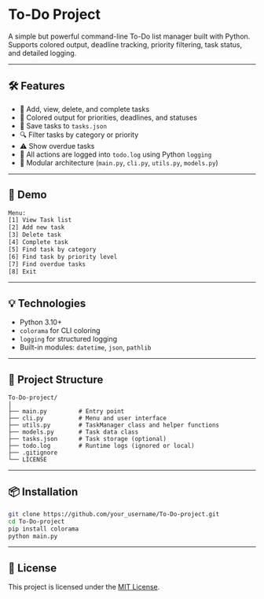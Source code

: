 # To-Do Project

A simple but powerful command-line To-Do list manager built with Python.  
Supports colored output, deadline tracking, priority filtering, task status, and detailed logging.

---

## 🛠 Features

- 📌 Add, view, delete, and complete tasks
- 🎨 Colored output for priorities, deadlines, and statuses
- 📁 Save tasks to `tasks.json`
- 🔍 Filter tasks by category or priority
- ⚠️ Show overdue tasks
- 📝 All actions are logged into `todo.log` using Python `logging`
- 🧩 Modular architecture (`main.py`, `cli.py`, `utils.py`, `models.py`)

---

## 📸 Demo

```bash
Menu:
[1] View Task list
[2] Add new task
[3] Delete task
[4] Complete task
[5] Find task by category
[6] Find task by priority level
[7] Find overdue tasks
[8] Exit
```

---

## 💡 Technologies

- Python 3.10+
- `colorama` for CLI coloring
- `logging` for structured logging
- Built-in modules: `datetime`, `json`, `pathlib`

---

## 🧱 Project Structure

```
To-Do-project/
│
├── main.py         # Entry point
├── cli.py          # Menu and user interface
├── utils.py        # TaskManager class and helper functions
├── models.py       # Task data class
├── tasks.json      # Task storage (optional)
├── todo.log        # Runtime logs (ignored or local)
├── .gitignore
└── LICENSE
```

---

## 📦 Installation

```bash
git clone https://github.com/your_username/To-Do-project.git
cd To-Do-project
pip install colorama
python main.py
```

---

## 📄 License

This project is licensed under the [MIT License](LICENSE).
